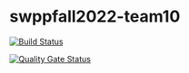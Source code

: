 # swppfall2022-team10
[![Build Status](https://app.travis-ci.com/swsnu/swppfall2022-team10.svg?branch=main)](https://app.travis-ci.com/swsnu/swppfall2022-team10)

[![Quality Gate Status](https://sonarcloud.io/api/project_badges/measure?project=swsnu_swppfall2022-team10&metric=alert_status)](https://sonarcloud.io/dashboard?id=swsnu_swppfall2022-team10)
